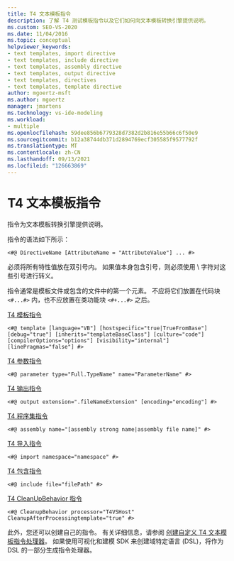 ```yaml
---
title: T4 文本模板指令
description: 了解 T4 测试模板指令以及它们如何向文本模板转换引擎提供说明。
ms.custom: SEO-VS-2020
ms.date: 11/04/2016
ms.topic: conceptual
helpviewer_keywords:
- text templates, import directive
- text templates, include directive
- text templates, assembly directive
- text templates, output directive
- text templates, directives
- text templates, template directive
author: mgoertz-msft
ms.author: mgoertz
manager: jmartens
ms.technology: vs-ide-modeling
ms.workload:
- multiple
ms.openlocfilehash: 59dee856b6779328d7382d2b816e55b66c6f50e9
ms.sourcegitcommit: b12a38744db371d2894769ecf305585f9577792f
ms.translationtype: MT
ms.contentlocale: zh-CN
ms.lasthandoff: 09/13/2021
ms.locfileid: "126663869"
---
```

# <a name="t4-text-template-directives"></a>T4 文本模板指令

指令为文本模板转换引擎提供说明。

指令的语法如下所示：

```
<#@ DirectiveName [AttributeName = "AttributeValue"] ... #>
```

必须将所有特性值放在双引号内。 如果值本身包含引号，则必须使用 \ 字符对这些引号进行转义。

指令通常是模板文件或包含的文件中的第一个元素。 不应将它们放置在代码块 `<#...#>` 内，也不应放置在类功能块 `<#+...#>` 之后。

[T4 模板指令](../modeling/t4-template-directive.md)

```
<#@ template [language="VB"] [hostspecific="true|TrueFromBase"] [debug="true"] [inherits="templateBaseClass"] [culture="code"] [compilerOptions="options"] [visibility="internal"] [linePragmas="false"] #>
```

[T4 参数指令](../modeling/t4-parameter-directive.md)

```
<#@ parameter type="Full.TypeName" name="ParameterName" #>
```

[T4 输出指令](../modeling/t4-output-directive.md)

```
<#@ output extension=".fileNameExtension" [encoding="encoding"] #>
```

[T4 程序集指令](../modeling/t4-assembly-directive.md)

```
<#@ assembly name="[assembly strong name|assembly file name]" #>
```

[T4 导入指令](../modeling/t4-import-directive.md)

```
<#@ import namespace="namespace" #>
```

[T4 包含指令](../modeling/t4-include-directive.md)

```
<#@ include file="filePath" #>
```

[T4 CleanUpBehavior 指令](../modeling/t4-cleanupbehavior-directive.md)

```
<#@ CleanupBehavior processor="T4VSHost" CleanupAfterProcessingtemplate="true" #>
```

此外，您还可以创建自己的指令。 有关详细信息，请参阅 [创建自定义 T4 文本模板指令处理器](../modeling/creating-custom-t4-text-template-directive-processors.md)。 如果使用可视化和建模 SDK 来创建域特定语言 (DSL)，将作为 DSL 的一部分生成指令处理器。
